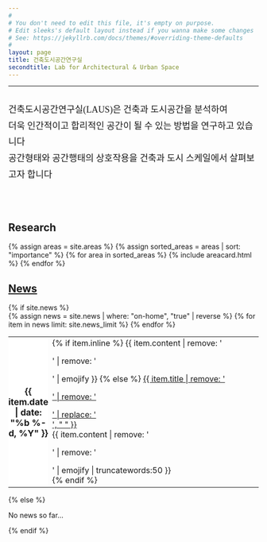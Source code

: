 ```yaml
---
#
# You don't need to edit this file, it's empty on purpose.
# Edit sleeks's default layout instead if you wanna make some changes
# See: https://jekyllrb.com/docs/themes/#overriding-theme-defaults
#
layout: page
title: 건축도시공간연구실
secondtitle: Lab for Architectural & Urban Space
---
```


---

<br/>
<span style="font-family:Nanumsquare;font-size:1.3em;font-weight:normal;line-height:1.8em;">건축도시공간연구실(LAUS)은 건축과 도시공간을 분석하여<br/>더욱 인간적이고 합리적인 공간이 될 수 있는 방법을 연구하고 있습니다<br/>공간형태와 공간행태의 상호작용을 건축과 도시 스케일에서 살펴보고자 합니다</span>
<br/>



<br/><br/>


## Research
<div class="container">
    <div class="post-list" itemscope="" itemtype="http://schema.org/Blog">
    {% assign areas = site.areas %} 
    {% assign sorted_areas = areas | sort: "importance" %} 
    {% for area in sorted_areas %}
    {% include areacard.html %}
    {% endfor %}
    <!-- {% include pagination.html %} -->
    </div>
</div>

<style>
    table th {
        font-size:1.1rem;
        font-weight:bold;
        border: 0px;
        padding : 0px;
        width: 10%;
        background-color : #ffffff;
    }
    thead {
        border: 0px;
    }
    .summary {
      font-size: 1rem;
      font-weight: normal;
    }
</style>


<div class="news">
  <a href="/news"><h2>News</h2></a>
  {% if site.news  %}
    <div class="table-responsive">
      <table class="table table-sm table-borderless">
      {% assign news = site.news | where: "on-home", "true" | reverse %}
      {% for item in news limit: site.news_limit %}
        <tr>
          <th scope="row">{{ item.date | date: "%b %-d, %Y" }}</th>
          <td>
            {% if item.inline %}
              {{ item.content | remove: '<p>' | remove: '</p>' | emojify }}
            {% else %}
              <a class="news-title" href="{{ item.permalink | relative_url }}">{{ item.title | remove: '<p>' | remove: '</p>' | replace: '<br/>', " " }}</a><br/>
              <div class="summary">
              {{ item.content | remove: '<p>' | remove: '</p>' | emojify | truncatewords:50 }}
              </div>
            {% endif %}
          </td>
        </tr>
      {% endfor %}
      </table>
    </div>
  {% else %}
    <p>No news so far...</p>
  {% endif %}
</div>
